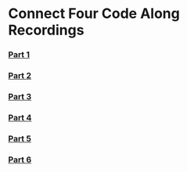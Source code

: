 # Connect Four Code Along Recordings

### [Part 1](https://generalassembly.wistia.com/medias/gx55mokdqx)
### [Part 2](https://generalassembly.wistia.com/medias/uajlbtc15h)
### [Part 3](https://generalassembly.wistia.com/medias/6do3chwgy1)
### [Part 4](https://generalassembly.wistia.com/medias/12v5wpmd5z)
### [Part 5](https://generalassembly.wistia.com/medias/rggblp10ew)
### [Part 6](https://generalassembly.wistia.com/medias/cvug96knlt)
